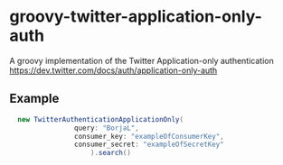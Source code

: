 groovy-twitter-application-only-auth
====================================

A groovy implementation of the Twitter Application-only authentication
https://dev.twitter.com/docs/auth/application-only-auth

Example
-----

```groovy
  new TwitterAuthenticationApplicationOnly(
                query: "BorjaL", 
                consumer_key: "exampleOfConsumerKey", 
                consumer_secret: "exampleOfSecretKey"
                    ).search()
```
